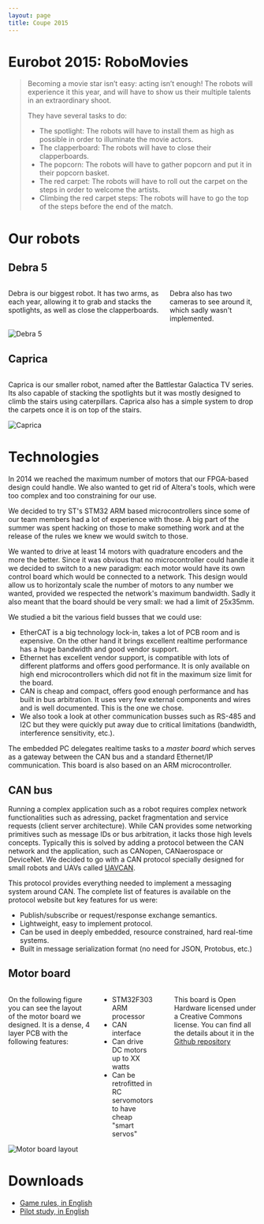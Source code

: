 ```yaml
---
layout: page
title: Coupe 2015
---
```


# Eurobot 2015: RoboMovies

> Becoming a movie star isn’t easy: acting isn’t enough!
> The robots will experience it this year, and will have to show us their multiple talents in an extraordinary shoot.
>
> They have several tasks to do:
>
> * The spotlight: The robots will have to install them as high as possible in order to illuminate the movie actors.
> * The clapperboard: The robots will have to close their clapperboards.
> * The popcorn: The robots will have to gather popcorn and put it in their popcorn basket.
> * The red carpet: The robots will have to roll out the carpet on the steps in order to welcome the artists.
> * Climbing the red carpet steps: The robots will have to go the top of the steps before the end of the match.


# Our robots

## Debra 5

<div class="row">
<div class="large-6 columns">
<p>
Debra is our biggest robot.
It has two arms, as each year, allowing it to grab and stacks the spotlights, as well as close the clapperboards.
</p>

<p>
Debra also has two cameras to see around it, which sadly wasn't implemented.
</p>

</div>

<div class="large-6 columns">
<img src="/images/2015/debra.jpg" alt="Debra 5" />
</div>

</div>

## Caprica

<div class="row">
<div class="large-6 columns">
<p>
Caprica is our smaller robot, named after the Battlestar Galactica TV series.
Its also capable of stacking the spotlights but it was mostly designed to climb the stairs using caterpillars.
Caprica also has a simple system to drop the carpets once it is on top of the stairs.
</p>

</div>

<div class="large-6 columns">
<img src="/images/2015/caprica.jpg" alt="Caprica" />
</div>
</div>

# Technologies

In 2014 we reached the maximum number of motors that our FPGA-based design could handle.
We also wanted to get rid of Altera's tools, which were too complex and too constraining for our use.

We decided to try ST's STM32 ARM based microcontrollers since some of our team members had a lot of experience with those.
A big part of the summer was spent hacking on those to make something work and at the release of the rules we knew we would switch to those.

We wanted to drive at least 14 motors with quadrature encoders and the more the better.
Since it was obvious that no microcontroller could handle it we decided to switch to a new paradigm: each motor would have its own control board which would be connected to a network.
This design would allow us to horizontaly scale the number of motors to any number we wanted, provided we respected the network's maximum bandwidth.
Sadly it also meant that the board should be very small: we had a limit of 25x35mm.

We studied a bit the various field busses that we could use:

* EtherCAT is a big technology lock-in, takes a lot of PCB room and is expensive.
    On the other hand it brings excellent realtime performance has a huge bandwidth and good vendor support.
* Ethernet has excellent vendor support, is compatible with lots of different platforms and offers good performance.
    It is only available on high end microcontrollers which did not fit in the maximum size limit for the board.
* CAN is cheap and compact, offers good enough performance and has built in bus arbitration.
    It uses very few external components and wires and is well documented.
    This is the one we chose.
* We also took a look at other communication busses such as RS-485 and I2C but they were quickly put away due to critical limitations (bandwidth, interference sensitivity, etc.).

The embedded PC delegates realtime tasks to a *master board* which serves as a gateway between the CAN bus and a standard Ethernet/IP communication.
This board is also based on an ARM microcontroller.


## CAN bus
Running a complex application such as a robot requires complex network functionalities such as adressing, packet fragmentation and service requests (client server architecture).
While CAN provides some networking primitives such as message IDs or bus arbitration, it lacks those high levels concepts.
Typically this is solved by adding a protocol between the CAN network and the application, such as CANopen, CANaerospace or DeviceNet.
We decided to go with a CAN protocol specially designed for small robots and UAVs called [UAVCAN](https://uavcan.github.io).

This protocol provides everything needed to implement a messaging system around CAN.
The complete list of features is available on the protocol website but key features for us were:

* Publish/subscribe or request/response exchange semantics.
* Lightweight, easy to implement protocol.
* Can be used in deeply embedded, resource constrained, hard real-time systems.
* Built in message serialization format (no need for JSON, Protobus, etc.)

## Motor board
<div class="row">
<div class="large-6 columns">
<p>
On the following figure you can see the layout of the motor board we designed.
It is a dense, 4 layer PCB with the following features:
<ul>
<li>STM32F303 ARM processor</li>
<li>CAN interface</li>
<li>Can drive DC motors up to XX watts</li>
<li>Can be retrofitted in RC servomotors to have cheap "smart servos"</li>
</ul>
</p>

<p>
This board is Open Hardware licensed under a Creative Commons license.
You can find all the details about it in the <a href="https://github.com/cvra/motor-control-board">Github repository</a>
</p>
</div>

<div class="large-6 columns">
<img src="/images/2015/motor-board.png" alt="Motor board layout" />
</div>
</div>

# Downloads

* [Game rules, in English](/ressources/rules/2015.pdf)
* [Pilot study, in English](/ressources/pilot-study/2015.pdf)


